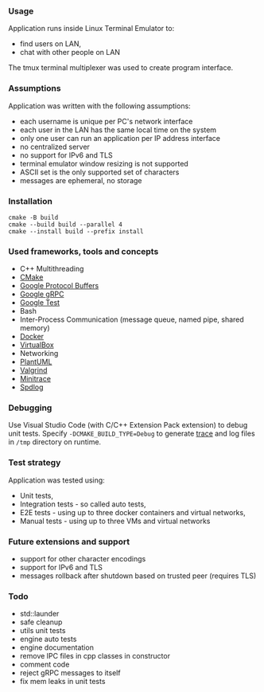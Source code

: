 ### Usage
Application runs inside Linux Terminal Emulator to:
- find users on LAN,
- chat with other people on LAN

The tmux terminal multiplexer was used to create program interface.

### Assumptions
Application was written with the following assumptions:
- each username is unique per PC's network interface
- each user in the LAN has the same local time on the system
- only one user can run an application per IP address interface
- no centralized server
- no support for IPv6 and TLS
- terminal emulator window resizing is not supported
- ASCII set is the only supported set of characters
- messages are ephemeral, no storage

### Installation
```
cmake -B build
cmake --build build --parallel 4
cmake --install build --prefix install
```

### Used frameworks, tools and concepts
- C++ Multithreading
- [CMake](https://cmake.org/)
- [Google Protocol Buffers](https://protobuf.dev/)
- [Google gRPC](https://grpc.io/)
- [Google Test](https://google.github.io/googletest/)
- Bash
- Inter-Process Communication (message queue, named pipe, shared memory)
- [Docker](https://www.docker.com/)
- [VirtualBox](https://www.virtualbox.org/)
- Networking
- [PlantUML](https://valgrind.org/)
- [Valgrind](https://valgrind.org/)
- [Minitrace](https://github.com/hrydgard/minitrace)
- [Spdlog](https://github.com/gabime/spdlog)

### Debugging
Use Visual Studio Code (with C/C++ Extension Pack extension) to debug unit tests. Specify `-DCMAKE_BUILD_TYPE=Debug` to generate [trace](chrome://tracing/) and log files in `/tmp` directory on runtime.

### Test strategy
Application was tested using:
- Unit tests,
- Integration tests - so called auto tests,
- E2E tests - using up to three docker containers and virtual networks,
- Manual tests - using up to three VMs and virtual networks

### Future extensions and support
- support for other character encodings
- support for IPv6 and TLS
- messages rollback after shutdown based on trusted peer (requires TLS)

### Todo
- std::launder
- safe cleanup
- utils unit tests
- engine auto tests
- engine documentation
- remove IPC files in cpp classes in constructor
- comment code
- reject gRPC messages to itself
- fix mem leaks in unit tests